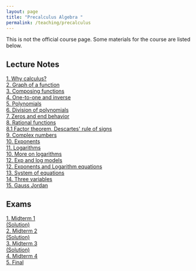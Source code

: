```yaml
---
layout: page
title: "Precalculus Algebra "
permalink: /teaching/precalculus
---
```


This is not the official course page. Some materials for the course are listed below.

## Lecture Notes

<a href="/teaching/precalculus_spr/Notes/whycalculus.pdf" target="_blank">1. Why calculus?</a><br>
<a href="/teaching/precalculus_spr/Notes/2. Graph of a function.pdf" target="_blank">2. Graph of a function</a><br>
<a href="/teaching/precalculus_spr/Notes/3. Composing functions.pdf" target="_blank">3. Composing functions</a><br>
<a href="/teaching/precalculus_spr/Notes/4. One-to-one and inverse.pdf" target="_blank">4. One-to-one and inverse</a><br>
<a href="/teaching/precalculus_spr/Notes/5. Polynomials.pdf" target="_blank">5. Polynomials</a><br>
<a href="/teaching/precalculus_spr/Notes/6. Division of polynomials.pdf" target="_blank">6. Division of polynomials</a><br>
<a href="/teaching/precalculus_spr/Notes/7. zeros and end behavior.pdf" target="_blank">7. Zeros and end behavior</a><br>
<a href="/teaching/precalculus_spr/Notes/8. Rational functions.pdf" target="_blank">8. Rational functions</a><br>
<a href="/teaching/precalculus_spr/Notes/8.0 factor theorem, descartes' signs.pdf" target="_blank">8.1 Factor theorem, Descartes' rule of signs</a><br>
<a href="/teaching/precalculus_spr/Notes/9. complex numbers.pdf" target="_blank">9. Complex numbers</a><br>
<a href="/teaching/precalculus_spr/Notes/10. exponents.pdf" target="_blank">10. Exponents</a><br>
<a href="/teaching/precalculus_spr/Notes/11. Logarithm.pdf" target="_blank">11. Logarithms</a><br>
<a href="/teaching/precalculus_spr/Notes/10. More on logarithms.pdf" target="_blank">10. More on logarithms</a><br>
<a href="/teaching/precalculus_spr/Notes/12. exp and log models.pdf" target="_blank">12. Exp and log models</a><br>
<a href="/teaching/precalculus_spr/Notes/12. exponents and logarithm equations.pdf" target="_blank">12. Exponents and Logarithm equations</a><br>
<a href="/teaching/precalculus_spr/Notes/13. system of equations.pdf" target="_blank">13. System of equations</a><br>
<a href="/teaching/precalculus_spr/Notes/14. three variables.pdf" target="_blank">14. Three variables</a><br>
<a href="/teaching/precalculus_spr/Notes/15. gauss jordan.pdf" target="_blank">15. Gauss Jordan</a><br>

## Exams

<a href="/teaching/precalculus_spr/exams/exam1.pdf" target="_blank">1. Midterm 1</a> <br> <a href="/teaching/precalculus_spr/exams/solution midterm1.pdf" target="_blank">(Solution)</a><br>
<a href="/teaching/precalculus_spr/exams/exam2.pdf" target="_blank">2. Midterm 2</a><br> <a href="/teaching/precalculus_spr/exams/solution midterm2.pdf" target="_blank">(Solution)</a><br>
<a href="/teaching/precalculus_spr/exams/exam3.pdf" target="_blank">3. Midterm 3</a><br> <a href="/teaching/precalculus_spr/exams/solution midterm3.pdf" target="_blank">(Solution)</a><br>
<a href="/teaching/precalculus_spr/exams/exam4.pdf" target="_blank">4. Midterm 4</a><br>
<a href="/teaching/precalculus_spr/exams/final.pdf" target="_blank">5. Final</a><br>




